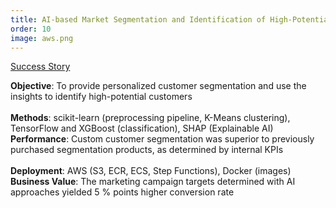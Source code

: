 ```yaml
---
title: AI-based Market Segmentation and Identification of High-Potential Customers
order: 10
image: aws.png
---
```


[Success Story](https://adastracorp.com/success-stories/5-increase-in-marketing-campaign-sales-leveraging-ai-customer-segmentation/)

**Objective**: To provide personalized customer segmentation and use the insights to identify high-potential customers \
\
**Methods**: scikit-learn (preprocessing pipeline, K-Means clustering), TensorFlow and XGBoost (classification), SHAP (Explainable AI) \
**Performance**: Custom customer segmentation was superior to previously purchased segmentation products, as determined by internal KPIs \
\
**Deployment**: AWS (S3, ECR, ECS, Step Functions), Docker (images) \
**Business Value**: The marketing campaign targets determined with AI approaches yielded 5 % points higher conversion rate


